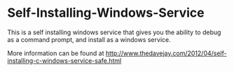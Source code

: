 Self-Installing-Windows-Service
===============================

This is a self installing windows service that gives you the ability to debug as a command prompt, and install as a windows service.

More information can be found at http://www.thedavejay.com/2012/04/self-installing-c-windows-service-safe.html


